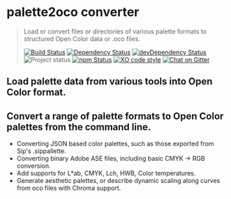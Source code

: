 # palette2oco converter 
> Load or convert files or directories of various palette formats to structured Open Color data or .oco files.
>
>[![Build Status][build-badge]][travis]
[![Dependency Status][david-badge]][david]
[![devDependency Status][david-dev-badge]][david-dev]  
![Project status][project-badge]
[![npm Status][npm-badge]][npm]
[![XO code style][xo-badge]][xo]
[![Chat on Gitter][gitter-badge]][gitter]

## Load palette data from various tools into Open Color format.



## Convert a range of palette formats to Open Color palettes from the command line.  

- Converting JSON based color palettes, such as those exported from Sip's .sippallette.
- Converting binary Adobe ASE files, including basic CMYK -> RGB conversion.
- Add supports for L*ab, CMYK, Lch, HWB, Color temperatures.
- Generate aesthetic palettes, or describe dynamic scaling along curves from oco files with Chroma support.


[project-badge]: http://img.shields.io/badge/status-experimental-red.svg?style=flat
[build-badge]: http://img.shields.io/travis/MarkGriffiths/palette2oco.svg?branch=master&style=flat
[david-badge]: http://img.shields.io/david/MarkGriffiths/palette2oco.svg?style=flat
[david-dev-badge]: http://img.shields.io/david/dev/MarkGriffiths/palette2oco.svg?style=flat
[npm-badge]: https://img.shields.io/npm/v/@thebespokepixel/palette2oco.svg?style=flat
[xo-badge]: https://img.shields.io/badge/code_style-XO-5ed9c7.svg
[gitter-badge]: https://badges.gitter.im/MarkGriffiths/help.svg

[travis]: https://travis-ci.org/MarkGriffiths/palette2oco
[david]: https://david-dm.org/MarkGriffiths/palette2oco
[david-dev]: https://david-dm.org/MarkGriffiths/palette2oco#info=devDependencies
[npm]: https://www.npmjs.com/package/@thebespokepixel/palette2oco
[xo]: https://github.com/sindresorhus/xo
[gitter]: https://gitter.im/MarkGriffiths/help?utm_source=badge&utm_medium=badge&utm_campaign=pr-badge&utm_content=badge
